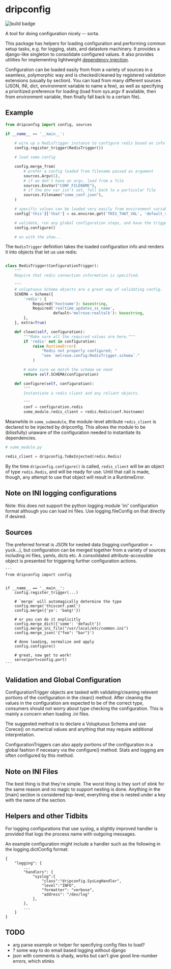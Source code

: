 
# dripconfig 

![build badge](https://circleci.com/gh/percolate/dripconfig.png?circle-token=80b53a2510ca246c448fd7e65c900b2102cc4e4a)

A tool for doing configuration nicely -- sorta.

This package has helpers for loading configuration and performing common setup
tasks, e.g. for logging, stats, and datastore machinery. It provides a
django-like singleton to consolidate configured values. It also provides
utilities for implementing lightweight [dependency
injection](http://en.wikipedia.org/wiki/Dependency_injection).


Configuration can be loaded easily from  from a variety of sources in a
seamless, polymorphic way and is checked/cleaned by registered validation
extensions (usually by section). You can load from many different sources 
(JSON, INI, dict, environment variable to name a few), as well as specifying
a prioritized preference for loading (load from sys.argv if available, then
from environment variable, then finally fall back to a certain file).

## Example
 
```python
from dripconfig import config, sources

if __name__ == '__main__':
    
    # wire up a RedisTrigger instance to configure redis based on info
    config.register_trigger(RedisTrigger())

    # load some config

    config.merge_from(
        # prefer a config loaded from filename passed as argument
        sources.Argv(1),  
        # if we don't have an argv, load from a file
        sources.EnvVar("CONF_FILENAME"),  
        # if the env var isn't set, fall back to a particular file
        sources.Filename("some_conf.json"),  
    )

    # specific values can be loaded very easily from environment variables
    config['this']['that'] = os.environ.get('THIS_THAT_VAL', 'default_val')

    # validate, run any global configuration steps, and have the triggers act
    config.configure()

    # on with the show...
```

The `RedisTrigger` definition takes the loaded configuration info and renders
it into objects that let us use redis:

```python

class RedisTrigger(ConfigurationTrigger):
    """
    Require that redis connection information is specified.

    """
    # voluptuous Schema objects are a great way of validating config.
    SCHEMA = Schema({
        'redis': {
            Required('hostname'): basestring,
            Required('realtime_updates_ss_name',
                     default='melrose:realtalk'): basestring,
        },
    }, extra=True)

    def clean(self, configuration):
        """Make sure all the required values are here."""
        if 'redis' not in configuration:
            raise RuntimeError(
                "Redis not properly configured; "
                "see `melrose.config:RedisTrigger.schema`."
            )

        # make sure we match the schema we need
        return self.SCHEMA(configuration)

    def configure(self, configuration):
        """
        Instantiate a redis client and any reliant objects.

        """
        conf = configuration.redis
        some_module.redis_client = redis.Redis(conf.hostname)

```

Meanwhile in `some_submodule`, the module-level attribute `redis_client` is
declared to be injected by dripconfig. This allows the module to be 
(blissfully) unaware of the configuration needed to instantiate its 
dependencies.

```python
# some_module.py

redis_client = dripconfig.ToBeInjected(redis.Redis)
```

By the time `dripconfig.configure()` is called, `redis_client` will be an 
object of type `redis.Redis`, and will be ready for use. Until that call is
made, though, any attempt to use that object will result in a RuntimeError.
                 

## Note on INI logging configurations

Note: this does not support the python logging module 'ini' configuration
format although you can load ini files.  Use logging.fileConfig on that
directly if desired.


## Sources

The preferred format is JSON for nested data (logging configuration = yuck...),
but configuration can be merged together from a variety of sources including
ini files, yamls, dicts etc.  A consolidated attribute-accessible object is
presented for triggering further configuration actions.

    ```
    from dripconfig import config


    if __name__ == '__main__':
        config.register_trigger(...)
 
        # `merge` will automagically determine the type
        config.merge('thisconf.yaml')
        config.merge({'yo': 'bang!'})
                                     
        # or you can do it explicitly
        config.merge_dict({'some': 'default'})
        config.merge_ini_file("/usr/local/etc/common.ini")
        config.merge_json('{"foo": "bar"}')

        # done loading, normalize and apply
        config.configure()

        # great, now get to work!
        serve(port=config.port)
    ```

## Validation and Global Configuration

ConfigurationTrigger objects are tasked with validating/cleaning relevent
portions of the configuration in the clean() method.  After cleaning the values
in the configuration are expected to be of the correct type, consumers should
not worry about type checking the configuration.  This is mainly a concern when
loading .ini files.

The suggested method is to declare a Voluptuous Schema and use Corece() on
numerical values and anything that may require additional interpretation.

ConfigurationTriggers can also apply portions of the configuration in a global
fashion if necesary via the configure() method.  Stats and logging are often
configured by this method.


## Note on INI Files

The best thing is that they're simple. The worst thing is they sort of stink
for the same reason and no magic to support nesting is done.  Anything in the
[main] section is considered top-level, everything else is nested under a key
with the name of the section.
 
## Helpers and other Tidbits


For logging configurations that use syslog, a slightly improved handler is
provided that logs the process name with outgoing messages.

An example configuration might include a handler such as the following in the
logging.dictConfig format: 

```
{
    "logging": {
        ...
        "handlers": {
            "syslog":{
                "class":"dripconfig.SysLogHandler",
                "level":"INFO",
                "formatter": "verbose",
                "address": "/dev/log"
            },
        },
        ...
    }
}
```


## TODO

* arg parse example or helper for specifying config files to load?
* ? some way to do email based logging without django
* json with comments is shady, works but can't give good line-number errors,
which stinks
 
